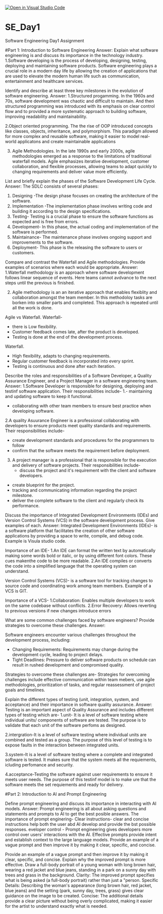 [![Open in Visual Studio Code](https://classroom.github.com/assets/open-in-vscode-2e0aaae1b6195c2367325f4f02e2d04e9abb55f0b24a779b69b11b9e10269abc.svg)](https://classroom.github.com/online_ide?assignment_repo_id=18534968&assignment_repo_type=AssignmentRepo)
# SE_Day1
Software Engineering Day1 Assignment

#Part 1: Introduction to Software Engineering
Answer:
Explain what software engineering is and discuss its importance in the technology industry.
1.Software developing is the process of developing, designing, testing, deploying and maintaining software products.
Software engineering plays a crucial role in a modern day life by allowing the creation of applications that are used to elevate
the modern human life such as communication, entertainment and healthcare services.

Identify and describe at least three key milestones in the evolution of software engineering.
Answer:
 1.Structured progamming.
   In the 1960s and 70s, software development was chaotic and difficult to maintain. And then structured programming was introduced
   with its emphasis on clear control flow and to 
   provided a more systematic approach to building software, improving readability and maintainability. 
  
 2.Object oriented programming.
   The the rise of OOP introduced concepts like classes, objects, inheritance, and polymorphism.
   This paradigm  allowed for more complex and reusable software, making it easier to model real-world applicatons
   and create maintainable applications

 3. Agile Methodologies.
   In the late 1990s and early 2000s, agile methodologies emerged as a response to the limitations of traditional waterfall models.
   Agile emphasizes iterative development, customer collaboration, and flexible processes,
    allowing teams to adapt quickly to changing requirements and deliver value more efficiently.
    
List and briefly explain the phases of the Software Development Life Cycle.
Answer:
The SDLC consists of several phases:
1. Designing -The design phase focuses on creating the architecture of the software.
2. Implementation -The implementation phase involves writing code and building it according to the design specifications.
3. Testing- Testing is a crucial phase to ensure the software functions as expected and is free from errors.
4. Development- In this phase, the actual coding and implementation of the software is performed.
5. Maintainance- The maintenance phase involves ongoing support and improvements to the software.
6. Deployment- This phase is the releasing the software to users or customers.


Compare and contrast the Waterfall and Agile methodologies. Provide examples of scenarios where each would be appropriate.
Answer:
1.Waterfall methodology is an approach where software development follows linear sequence of events.
Here teams cannot avdvance to the next steps until the previous is finished.

2. Agile methodology is an an iterative approach that enables flexiblity and collaboration amongst the team member.
   In this methodoloy tasks are borken into smaller parts and completed. This approach is repeated until all the work is done.

Agile vs Waterfall.
 Waterfall-
 - there is Low flexibility.
 - Customer feedback comes late, after the product is developed.
 - Testing is done at the end of the development process.

 Waterfall. 
 - High flexibility, adapts to changing requirements. 
- Regular customer feedback is incorporated into every sprint. 
- Testing is continuous and done after each iteration.


Describe the roles and responsibilities of a Software Developer, a Quality Assurance Engineer, and a Project Manager in a software engineering team.
Answer:
1.Software Developer is responsible for designing, deploying and testinf software application.
Their responsibilities include-
 1.- maintaining and updating software to keep it functional. 
  - collaborating with other team members to ensure best practice when developing software.

2.A quality Asuurance Engineer is a professional collaborating with developers to ensure products meet quality standards and requirements. 
Their responsibilities include-
 - create development standards and procedures for the programmers to follow
 - confirm that the software meets the requirement before deployment.
   
3. A project manager is a professional that is responsible for the  execution and delivery of software projects.
   Their responsibilities include-
   - discuss the project and it's requirement with the client and software developers.
 - create blueprint for the project.
 - tracking and communicating information regarding the project milestone.
 - deliver the complete software to the client and regularly check its performance.
 

Discuss the importance of Integrated Development Environments (IDEs) and Version Control Systems (VCS) in the software development process. Give examples of each.
Answer:
Integrated Development Environments (IDEs)- is a software platform that facilitates the creation of other software applications
by providing a space to write, compile, and debug code.
Example is Visula studio code.

Importance of an IDE-
1.An IDE can format the written text by automatically making some words bold or italic, or by using different font colors.
These cues makenthe code to be more readable.
2.An IDE compiles or converts the code into a simplified language that the operating system can understand.

 Version Control Systems (VCS)- is a software tool for tracking changes to source code and coordinating work among team members.
 Example of a VCS is GIT.

 Importance of a VCS-
 1.Collaboration: Enables multiple developers to work on the same codebase without conflicts.
 2.Error Recovery: Allows reverting to previous versions if new changes introduce errors

What are some common challenges faced by software engineers? Provide strategies to overcome these challenges.
Answer:

Software engineers encounter various challenges throughout the development process, including:
  - Changing Requirements: Requirements may change during the development cycle, leading to project delays.
  - Tight Deadlines: Pressure to deliver software products on schedule can result in rushed development and compromised quality.

Strategies to overcome these challenges are-
Strategies for overcoming challenges include effective communication within team mebers,
 use agile methodologies, prioritization of tasks, and regular reassessment of project goals and timelines.

Explain the different types of testing (unit, integration, system, and acceptance) and their importance in software quality assurance.
Answer:
Testing is an important aspect of Quality Assurance and includes different types of testing which are-
1.unit- It is a level of software testing where individual units/ components of software are tested. 
 The purpose is to validate that each unit of the software perfoms as designed.

2.intergration-It is a level of software testing where individual units are combined and tested as a group.
The purpose of this level of testing is to expose faults in the interaction between integrated units.

3.system-It is a level of software testing where a complete and integrated software is tested.
It makes sure that the system meets all the requiements, icluding perfomance and security.

4.acceptance-Testing the software against user requirements to ensure it meets user needs.
The purpose of this testinf model is to make ure that the software meets the set requiements and ready for delivery.

#Part 2: Introduction to AI and Prompt Engineering


Define prompt engineering and discuss its importance in interacting with AI models.
Answer:
Prompt engineering is all about asking questions and statements and prompts to AI to get the best posible answers.
The importance of prompt enginering-
Clear instructions- clear and concise instructions help both the user abd AI develop and provide the bst possible responses.
eveloper control - Prompt engineering gives developers more control over users' interactions with the AI. 
Effective prompts provide intent and establish context to the large language models. Provide an example of a vague prompt and then improve it by making it clear, specific, and concise.

Provide an example of a vague prompt and then improve it by making it clear, specific, and concise. Explain why the improved prompt is more effective.
Draw a full-body portrait of a young woman with long brown hair, wearing a red jacket and blue jeans, standing in a park on a sunny day with trees and grass in the background.
Clarity: The improved prompt specifies what is being asked (a full-body portrait) rather than just a "person.
Specific Details: Describing the woman's appearance (long brown hair, red jacket, blue jeans) and the setting (park, sunny day, trees, grass) gives clear guidance on the image to be created.
Concise: The additional details provide a clear picture without being overly complicated, making it easier for the artist to understand exactly what is needed.
